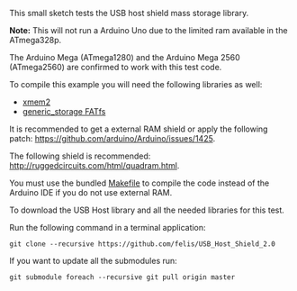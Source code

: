 This small sketch tests the USB host shield mass storage library.

__Note:__ This will not run a Arduino Uno due to the limited ram available in the ATmega328p.

The Arduino Mega (ATmega1280) and the Arduino Mega 2560 (ATmega2560) are confirmed to work with this test code.

To compile this example you will need the following libraries as well:

* [xmem2](https://github.com/xxxajk/xmem2)
* [generic_storage FATfs](https://github.com/xxxajk/generic_storage)

It is recommended to get a external RAM shield or apply the following patch: <https://github.com/arduino/Arduino/issues/1425>.

The following shield is recommended: <http://ruggedcircuits.com/html/quadram.html>.

You must use the bundled [Makefile](Makefile) to compile the code instead of the Arduino IDE if you do not use external RAM.

To download the USB Host library and all the needed libraries for this test.

Run the following command in a terminal application:

```
git clone --recursive https://github.com/felis/USB_Host_Shield_2.0
```

If you want to update all the submodules run:

```
git submodule foreach --recursive git pull origin master
```
